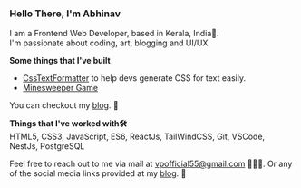 ### Hello There, I'm Abhinav

I am a Frontend Web Developer, based in Kerala, India📍.   
I'm passionate about coding, art, blogging and UI/UX  

**Some things that I've built**   
 - [CssTextFormatter](https://csstextformatter.abhinavvp.com/) to help devs generate CSS for text easily.  
 - [Minesweeper Game](https://csstextformatter.abhinavvp.com/) 


You can checkout my [blog](https://abhinavvp.com/). 📝

**Things that I've worked with🛠️**  
HTML5, CSS3, JavaScript, ES6, ReactJs, TailWindCSS, Git, VSCode, NestJs, PostgreSQL

Feel free to reach out to me via mail at vpofficial55@gmail.com 📨📨📨.
Or any of the social media links provided at my [blog](https://abhinavvp.com/). 📝

<!--
**abhi12123/abhi12123** is a ✨ _special_ ✨ repository because its `README.md` (this file) appears on your GitHub profile.

Here are some ideas to get you started:

- 🔭 I’m currently working on ...
- 🌱 I’m currently learning ...
- 👯 I’m looking to collaborate on ...
- 🤔 I’m looking for help with ...
- 💬 Ask me about ...
- 📫 How to reach me: ...
- 😄 Pronouns: ...
- ⚡ Fun fact: ...
-->
